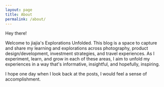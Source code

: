 ```yaml
---
layout: page
title: About
permalink: /about/
---
```


Hey there!

Welcome to jiajia's Explorations Unfolded. This blog is a space to capture and share my learning and explorations across photography, product design/development, investment strategies, and travel experiences. As I experiment, learn, and grow in each of these areas, I aim to unfold my experiences in a way that's informative, insightful, and hopefully, inspiring.

I hope one day when I look back at the posts, I would feel a sense of accomplishment.
